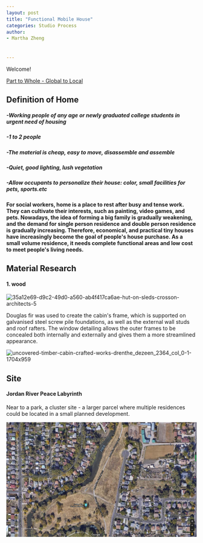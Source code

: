 ```yaml
---
layout: post
title: "Functional Mobile House"
categories: Studio Process
author:
- Martha Zheng


---
```


Welcome!

[Part to Whole - Global to Local](http://keanmgc.github.io/2021fall3yr-studio/)


## Definition of Home
##### -Working people of any age or newly graduated college students in urgent need of housing
##### -1 to 2 people
##### -The material is cheap, easy to move, disassemble and assemble
##### -Quiet, good lighting, lush vegetation
##### -Allow occupants to personalize their house: color, small facilities for pets, sports.etc
 
#### For social workers, home is a place to rest after busy and tense work. They can cultivate their interests, such as painting, video games, and pets. Nowadays, the idea of forming a big family is gradually weakening, and the demand for single person residence and double person residence is gradually increasing. Therefore, economical, and practical tiny houses have increasingly become the goal of people's house purchase. As a small volume residence, it needs complete functional areas and low cost to meet people's living needs.

## Material Research
#### 1. wood

![35a12e69-d9c2-49d0-a560-ab4f417ca6ae-hut-on-sleds-crosson-architects-5](https://user-images.githubusercontent.com/90550813/133069297-83b8bb24-b254-43fb-9658-c0cea380890f.jpg)

Douglas fir was used to create the cabin's frame, which is supported on galvanised steel screw pile foundations, as well as the external wall studs and roof rafters. The window detailing allows the outer frames to be concealed both internally and externally and gives them a more streamlined appearance. 

![uncovered-timber-cabin-crafted-works-drenthe_dezeen_2364_col_0-1-1704x959](https://user-images.githubusercontent.com/90550813/133077546-544e145b-8f6f-4c11-86cd-3396177eacb2.jpg)

## Site
#### Jordan River Peace Labyrinth
Near to a park, a cluster site - a larger parcel where multiple residences could be located in a small planned 
development. 

![site](https://raw.githubusercontent.com/yawenzh/YZmar/master/image/%E5%BE%AE%E4%BF%A1%E5%9B%BE%E7%89%87_20210913091342.png)





